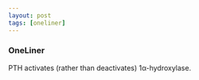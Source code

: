```yaml
---
layout: post
tags: [oneliner]
---
```



### OneLiner

PTH activates (rather than deactivates) 1α-hydroxylase.
